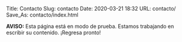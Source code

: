 Title: Contacto
Slug: contacto
Date: 2020-03-21 18:32
URL: contacto/
Save_As: contacto/index.html

**AVISO:** Esta página está en modo de prueba. Estamos trabajando en escribir su contenido. ¡Regresa pronto!
